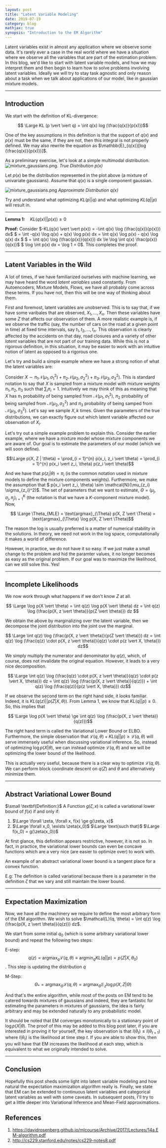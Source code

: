 ```yaml
---
layout: post
title: "Latent Variable Modeling"
date: 2019-07-19
category: blog
mathjax: true
synopsis: "Introduction to the EM Algorithm"
---
```


Latent variables exist in almost any application where we observe some data. It's rarely ever a case in the real world where we have a situation where we observe all the variables that are part of the estimation problem. In this blog, we'd like to start with latent variable models, and how we may interpret them and then begin to learn how to solve problems involving latent variables. Ideally we will try to stay task agnostic and only reason about a task when we talk about applications of our model, like in gaussian mixture models.

---

## Introduction

We start with the definition of KL-divergence:

$$ \Large KL (p \vert \vert q) = \int q(x) log (\frac{q(x)}{p(x)})$$

One of the key assumptions in this definition is that the support of $q(x)$ and $p(x)$ must be the same, if they are not, then this integral is not properly defined. We may also rewrite the equation as $\mathbb{E}_{q(x)}[log (\frac{q(x)}{p(x)})]$.

As a preliminary exercise, let's look at a simple multimodal distribution. ![mixture_gaussians.png](https://github.com/pranavsubramani/pranavsubramani.github.io/raw/master/images/blog_images/mixture_gaussians.png).
*True Distribution $p(x)$*

Let $p(x)$ be the distribution represented in the plot above (a mixture of univariate gaussians). Assume that $q(x)$ is a single component gaussian.

![mixture_gaussians.png](https://github.com/pranavsubramani/pranavsubramani.github.io/raw/master/images/blog_images/approx_univ_gaussian.png)
*Approximate Distribution $q(x)$*


Try and understand what optimizing $KL(p \vert \vert q)$ and what optimizing $KL (q \vert \vert p)$ will result in.

---

$\textbf{Lemma 1:} \quad KL(q(x) \vert \vert p(x)) \ge 0$

$\textbf{Proof:}$ Consider $-KL(q(x) \vert \vert p(x)) = -\int q(x) \log (\frac{q(x)}{p(x)}) dx$
$ = \int -q(x) \log q(x) + q(x) \log p(x) dx = \int q(x) \log p(x) - q(x) \log q(x) dx $
$ = \int q(x) \log (\frac{p(x)}{q(x)}) dx \le \log \int q(x) \frac{p(x)}{q(x)}$
$  \log \int p(x) dx = \log 1 = 0$.
This completes the proof.

---

## Latent Variables in the Wild

A lot of times, if we have familiarized ourselves with machine learning, we may have heard the word _latent variables_ used constantly. From Autoencoders, Mixture Models, Flows, we have all probably come across these terms. If you have not, then this will be one way of thinking about them.

First and foremost, latent variables are unobserved. This is to say that, if we have some varibales that are observed, $X_1, \dots, X_n$. Then these variables have some $Z$ that affects our observation of them. A more realistic example is, if we observe the traffic (say, the number of cars on the road at a given point in time) at fixed time intervals, say $t_1, t_2, \dots, t_n$. This observation is clearly affected by the accidents on that day, road closures and a variety of other _latent_ variables that are not part of our training data. While this is not a rigorous definition, in this situation, it may be easier to work with an intuitive notion of latent as opposed to a rigorous one.

Let's try and build a simple example where we have a strong notion of what the latent variables are:

Consider $X \sim \pi_1 \mathcal{N}(\mu_1, \sigma_1^2) + \pi_2 \mathcal{N}(\mu_2, \sigma_2^2) + \pi_3 \mathcal{N}(\mu_3, \sigma_3^2)$. This is standard notation to say that $X$ is sampled from a mixture model with mixture weights $\pi_1, \pi_2, \pi_3$ such that $\sum_{i} \pi_i = 1$. Intuitively we may think of this as meaning that $X$ has $\pi_1$ probability of being sampled from $\mathcal{N}(\mu_1, \sigma_1^2)$, $\pi_2$ probability of being sampled from $\mathcal{N}(\mu_2, \sigma_2^2)$ and $\pi_3$ probability of being samped from $\mathcal{N}(\mu_3, \sigma_3^2)$. Let's say we sample $X, k$ times. Given the parameters of the true distributions, we can exactly figure out which latent variable affected our observation of $X_i$.

Let's try out a simple example problem to explain this. Consider the earlier example, where we have a mixture model whose mixture components we are aware of. Our goal is to estimate the parameters of our model (which we will soon define).

$$\Large p(X, Z | \theta) = \prod_{i = 1}^{n} p(x_i, z_i \vert \theta) = \prod_{i = 1}^{n} p(x_i \vert z_i, \theta) p(z_i \vert \theta)$$

And we have that $p(z_i \vert \theta) = \pi_i$ (is the common notation used in mixture models to define the mixture components weights). Furthermore, we make the assumption that $ p(x_i \vert z_i, \theta) \sim \mathcal{N}(\mu_{z_i} \sigma_{z_i}^2)$. The set of parameters that we want to estimate, $\Theta = (\mu_j, \sigma_j, \pi_j)_{i = 1}^{K}$ (the notation is that we have a $K$-component mixture model). Now,

$$ \Large \Theta_{MLE} = \text{argmax}_{\Theta} p(X, Z \vert \Theta) = \text{argmax}_{\Theta} \log p(X, Z \vert \Theta)$$

The reason the log is usually preferred is a matter of numerical stability in the solutions. In theory, we need not work in the log space, computationally it makes a world of difference.

 However, in practice, we do not have it so easy. If we just make a small change to the problem and hid the paramter values, it no longer becomes as easy as the original problem. If our goal was to maximize the likelihood, can we still solve this. Yes!

---

## Incomplete Likelihoods

We now work through what happens if we don't know $Z$ at all.

$$ \Large \log p(X \vert \theta) = \int q(z) \log p(X \vert \theta) dz = \int q(z) \log (\frac{p(X, z \vert \theta)}{p(Z \vert \theta)}) dz  $$

We obtain the above by marginalizing over the latent variable, then we decompose the joint distribution into the joint ove the marginal.

$$ \Large \int q(z) \log (\frac{p(X, z \vert \theta)}{p(Z \vert \theta)}) dz = \int q(z) \log (\frac{q(z) \cdot p(X, z \vert \theta)}{q(z) \cdot p(z \vert X, \theta)}) dz$$

We simply multiply the numerator and denominator by $q(z)$, which, of course, does not invalidate the original equation. However, it leads to a very nice decomposition.

$$ \Large \int q(z) \log (\frac{q(z) \cdot p(X, z \vert \theta)}{q(z) \cdot p(z \vert X, \theta)}) dz = \int q(z) \log (\frac{p(X, z \vert \theta)}{q(z)}) + \int q(z) \log (\frac{q(z)}{p(z \vert X, \theta)}) dz$$

If we observe the second term on the right hand side, it looks familiar. Indeed, it is $KL(q(z) \vert \vert p(Z \vert X, \theta))$. From Lemma $1$, we know that $KL(q \vert \vert p) \ge 0$. So, this implies that

$$  \Large \log p(X \vert \theta) \ge \int q(z) \log (\frac{p(X, z \vert \theta)}{q(z)})$$

The right hand term is called the Variational Lower Bound or ELBO. Furthermore, the simple observation that $\mathcal{L} (q, \theta) + KL(q \vert \vert p) \ge \mathcal{L}(q, \theta)$ will serve immensely useful when discussing variational inference. So, instead of optimizing $\log p(X \vert \theta)$, we can instead optimize $\mathcal{L}(q, \theta)$ and we will be optimizing the lower bound of the likelihood.

This is actually very useful, because there is a clear way to optimize $\mathcal{L}(q, \theta)$. We can perform block coordinate descent on $q(Z)$ and $\theta$ and alternatively minimize them.

---

## Abstract Variational Lower Bound


$\small \textbf{Definition:}$ A Function $g(\zeta, x)$ is called a variational lower bound of $f(x)$ if and only if:

1. $\Large \forall \zeta, \forall x, f(x) \ge g(\zeta, x)$
2. $\Large \forall x_0, \exists \zeta(x_0)$ $\Large \text{such that}$ $\Large f(x_0) = g(\zeta(x_0))$

At first glance, this definition appears restrictive, however, it is not so. In fact, in practice, the variational lower bounds can even be concave functions which are a very nice (are easier to optimize over) to work with.

An example of an abstract variational lower bound is a tangent place for a convex function.

E.g: The definition is called variational because there is a parameter in the definition $\zeta$ that we vary and still maintain the lower bound.

---

## Expectation Maximization

Now, we have all the machinery we require to define the most arbitrary form of the EM algorithm. We wish to solve $\mathcal{L}(q, \theta) = \int q(z) \log (\frac{p(X, z \vert \theta)}{q(z)}) dz$.

We start from some initial $q_0$ (which is some arbitrary variational lower bound) and repeat the following two steps:

E-step: $$q(z) = \text{argmax}_{q} \mathcal{L}(q, \theta) \equiv \text{argmin}_{q} KL(q \vert \vert p) = p(Z \vert X, \theta_0)$$. This step is updating the distribution $q$

M-Step: $$\Theta_* = \text{argmax}_{\Theta} \mathcal{L}(q, \theta) = \text{argmax}_{\Theta} \mathbb{E}_{z} \log p(X, Z \vert \Theta)$$

And that's the entire algorithm, while most of the posts on EM tend to be catered towards mixtures of gaussians and indeed, they are fantastic for estimating the parameters in mixtures of gaussians, the idea is fairly arbitrary and may be extended naturally to any probabilistic model.

It should be noted that EM converges monotonically to a stationary point of $\log p(X \vert \theta)$. The proof of this may be added to this blog post later, if you are interested in proving it for yourself, the key observation is that $l(\theta_t) \le l(\theta_{t + 1})$ where $l(\theta_t)$ is the likelihood at time step $t$. If you are able to show this, then you will have that EM increases the likelihood at each step, which is equivalent to what we originally intended to solve.

---

## Conclusion

Hopefully this post sheds some light into latent variable modeling and how natural the expectation maximization algorithm really is. Finally, we state that EM can be extended to continuous latent variables and categorical latent variables as well with some caveats. In subsequent posts, I'll try to get a little deeper into Variational Inference and Mean-Field approximations.

## References

1. https://davidrosenberg.github.io/mlcourse/Archive/2017/Lectures/14a.EM-algorithm.pdf
2. http://cs229.stanford.edu/notes/cs229-notes8.pdf
